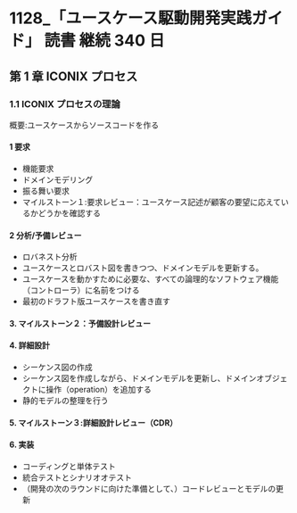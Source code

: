# 1128\_「ユースケース駆動開発実践ガイド」 読書 継続 340 日

## 第 1 章 ICONIX プロセス

### 1.1 ICONIX プロセスの理論

概要:ユースケースからソースコードを作る

#### 1 要求

- 機能要求
- ドメインモデリング
- 振る舞い要求
- マイルストーン１:要求レビュー：ユースケース記述が顧客の要望に応えているかどうかを確認する

#### 2 分析/予備レビュー

- ロバネスト分析
- ユースケースとロバスト図を書きつつ、ドメインモデルを更新する。
- ユースケースを動かすために必要な、すべての論理的なソフトウェア機能（コントローラ）に名前をつける
- 最初のドラフト版ユースケースを書き直す

#### 3. マイルストーン２：予備設計レビュー

#### 4. 詳細設計

- シーケンス図の作成
- シーケンス図を作成しながら、ドメインモデルを更新し、ドメインオブジェクトに操作（operation）を追加する
- 静的モデルの整理を行う

#### 5. マイルストーン３:詳細設計レビュー（CDR）

#### 6. 実装

- コーディングと単体テスト
- 統合テストとシナリオオテスト
- （開発の次のラウンドに向けた準備として、）コードレビューとモデルの更新
